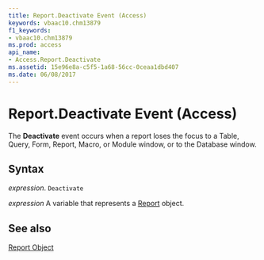 ```yaml
---
title: Report.Deactivate Event (Access)
keywords: vbaac10.chm13879
f1_keywords:
- vbaac10.chm13879
ms.prod: access
api_name:
- Access.Report.Deactivate
ms.assetid: 15e96e8a-c5f5-1a68-56cc-0ceaa1dbd407
ms.date: 06/08/2017
---
```



# Report.Deactivate Event (Access)

The  **Deactivate** event occurs when a report loses the focus to a Table, Query, Form, Report, Macro, or Module window, or to the Database window.


## Syntax

 _expression_. `Deactivate`

 _expression_ A variable that represents a [Report](Access.Report.md) object.


## See also


[Report Object](Access.Report.md)

